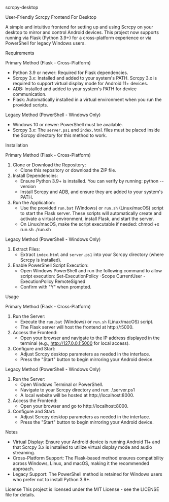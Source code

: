 scrcpy-desktop

User-Friendly Scrcpy Frontend For Desktop

A simple and intuitive frontend for setting up and using Scrcpy on your desktop to mirror and control Android devices. This project now supports running via Flask (Python 3.9+) for a cross-platform experience or via PowerShell for legacy Windows users.

Requirements

Primary Method (Flask - Cross-Platform)
- Python 3.9 or newer: Required for Flask dependencies.
- Scrcpy 3.x: Installed and added to your system's PATH. Scrcpy 3.x is required to support virtual display mode for Android 11+ devices.
- ADB: Installed and added to your system's PATH for device communication.
- Flask: Automatically installed in a virtual environment when you run the provided scripts.

Legacy Method (PowerShell - Windows Only)
- Windows 10 or newer: PowerShell must be available.
- Scrcpy 3.x: The `server.ps1` and `index.html` files must be placed inside the Scrcpy directory for this method to work.

Installation

Primary Method (Flask - Cross-Platform)
1. Clone or Download the Repository:
   - Clone this repository or download the ZIP file.
2. Install Dependencies:
   - Ensure Python 3.9+ is installed. You can verify by running:
     python --version
   - Install Scrcpy and ADB, and ensure they are added to your system's PATH.
3. Run the Application:
   - Use the provided `run.bat` (Windows) or `run.sh` (Linux/macOS) script to start the Flask server. These scripts will automatically create and activate a virtual environment, install Flask, and start the server.
   - On Linux/macOS, make the script executable if needed:
     chmod +x run.sh
     ./run.sh

Legacy Method (PowerShell - Windows Only)
1. Extract Files:
   - Extract `index.html` and `server.ps1` into your Scrcpy directory (where Scrcpy is installed).
2. Enable PowerShell Script Execution:
   - Open Windows PowerShell and run the following command to allow script execution:
     Set-ExecutionPolicy -Scope CurrentUser -ExecutionPolicy RemoteSigned
   - Confirm with "Y" when prompted.

Usage

Primary Method (Flask - Cross-Platform)
1. Run the Server:
   - Execute the `run.bat` (Windows) or `run.sh` (Linux/macOS) script.
   - The Flask server will host the frontend at http://<your-ip>:5000.
2. Access the Frontend:
   - Open your browser and navigate to the IP address displayed in the terminal (e.g., http://127.0.0.1:5000 for local access).
3. Configure and Start:
   - Adjust Scrcpy desktop parameters as needed in the interface.
   - Press the "Start" button to begin mirroring your Android device.

Legacy Method (PowerShell - Windows Only)
1. Run the Server:
   - Open Windows Terminal or PowerShell.
   - Navigate to your Scrcpy directory and run:
     .\server.ps1
   - A local website will be hosted at http://localhost:8000.
2. Access the Frontend:
   - Open your browser and go to http://localhost:8000.
3. Configure and Start:
   - Adjust Scrcpy desktop parameters as needed in the interface.
   - Press the "Start" button to begin mirroring your Android device.

Notes
- Virtual Display: Ensure your Android device is running Android 11+ and that Scrcpy 3.x is installed to utilize virtual display mode and audio streaming.
- Cross-Platform Support: The Flask-based method ensures compatibility across Windows, Linux, and macOS, making it the recommended approach.
- Legacy Support: The PowerShell method is retained for Windows users who prefer not to install Python 3.9+.

License
This project is licensed under the MIT License - see the LICENSE file for details.